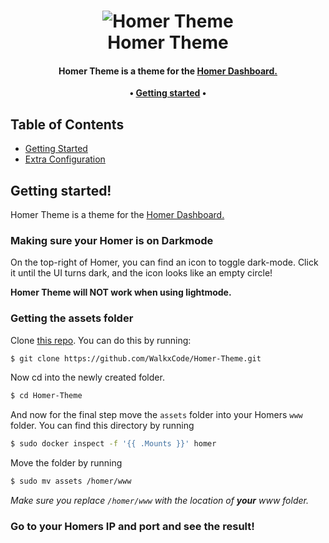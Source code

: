 <h1 align="center">
 <img
  alt="Homer Theme"
  src="https://raw.githubusercontent.com/WalkxCode/Homer-Theme/main/preview.png">
    <br/>
    Homer Theme
</h1>

<h4 align="center">
  Homer Theme is a theme for the <a href="https://github.com/bastienwirtz/homer">Homer Dashboard.</a>
</h4>

<p align="center">
 <strong>
   •
  <a href="#getting-started">Getting started</a>
   •
 </strong>
</p>

## Table of Contents
- [Getting Started](#getting-started)
- [Extra Configuration](docs/extra-configuration.md)

## Getting started!

Homer Theme is a theme for the [Homer Dashboard.](https://github.com/bastienwirtz/homer)

### Making sure your Homer is on Darkmode

On the top-right of Homer, you can find an icon to toggle dark-mode. Click it until the UI turns dark, and the icon looks like an empty circle!

**Homer Theme will NOT work when using lightmode.**


### Getting the assets folder

Clone [this repo](https://github.com/WalkxCode/Homer-Theme). You can do this by running:

```sh
$ git clone https://github.com/WalkxCode/Homer-Theme.git
```

Now cd into the newly created folder.

```sh
$ cd Homer-Theme
```

And now for the final step move the `assets` folder into your Homers `www` folder.
You can find this directory by running

```sh
$ sudo docker inspect -f '{{ .Mounts }}' homer
```

Move the folder by running

```sh
$ sudo mv assets /homer/www
```
_Make sure you replace `/homer/www` with the location of **your** www folder._


### Go to your Homers IP and port and see the result!
